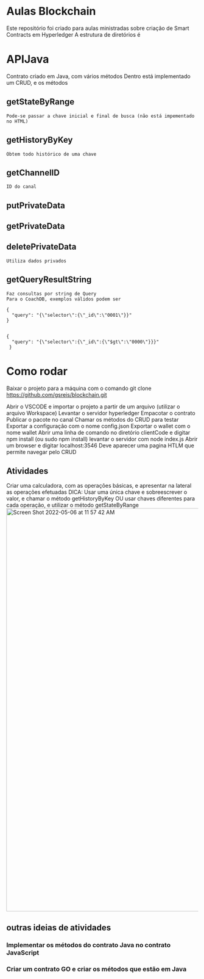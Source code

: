 # Aulas Blockchain 


Este repositório foi criado para aulas ministradas sobre criação de Smart Contracts em Hyperledger
A estrutura de diretórios é 

# APIJava
Contrato criado em Java, com vários métodos
Dentro está implementado um CRUD, e os métodos

## getStateByRange
    Pode-se passar a chave inicial e final de busca (não está impementado no HTML)

## getHistoryByKey
    Obtem todo histórico de uma chave 
## getChannelID
    ID do canal
## putPrivateData
## getPrivateData
## deletePrivateData
    Utiliza dados privados
## getQueryResultString
    Faz consultas por string de Query 
    Para o CoachDB, exemplos válidos podem ser 
    
    {
      "query": "{\"selector\":{\"_id\":\"0001\"}}"
    }
   
   
    {
      "query": "{\"selector\":{\"_id\":{\"$gt\":\"0000\"}}}"
     }

# Como rodar 
Baixar o projeto para a máquina com o comando
git clone https://github.com/gsreis/blockchain.git

Abrir o VSCODE e importar o projeto a partir de um arquivo (utilizar o arquivo Workspace)
Levantar o servidor hyperledger 
Empacotar o contrato 
Publicar o pacote no canal 
Chamar os métodos do CRUD para testar
Exportar a configuração com o nome config.json
Exportar o wallet com o nome wallet
Abrir uma linha de comando no diretório clientCode e digitar npm install (ou sudo npm install)
levantar o servidor com node index.js
Abrir um browser e digitar localhost:3546
Deve aparecer uma pagina HTLM que permite navegar pelo CRUD

## Atividades 
Criar uma calculadora, com as operações básicas, e apresentar na lateral as operações efetuadas
DICA: 
    Usar uma única chave e sobreescrever o valor, e chamar o método getHistoryByKey
    OU usar chaves diferentes para cada operação, e utilizar o método getStateByRange
    <img width="1057" alt="Screen Shot 2022-05-06 at 11 57 42 AM" src="https://user-images.githubusercontent.com/24461013/167159608-d7bcdadf-fcba-420e-97c1-bc18dd2e1639.png">

    
## outras ideias de atividades
### Implementar os métodos do contrato Java no contrato JavaScript
### Criar um contrato GO e criar os métodos que estão em Java

